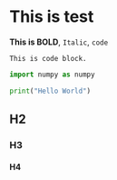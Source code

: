 # This is test

**This is BOLD**, `Italic`, `code`

```
This is code block.
```

```python
import numpy as numpy

print("Hello World")
```

## H2
### H3
#### H4


